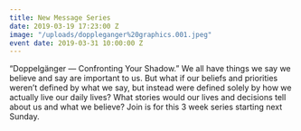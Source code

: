 ```yaml
---
title: New Message Series
date: 2019-03-19 17:23:00 Z
image: "/uploads/doppleganger%20graphics.001.jpeg"
event date: 2019-03-31 10:00:00 Z
---
```


“Doppelgänger — Confronting Your Shadow.” We all have things we say we believe and say are important to us. But what if our beliefs and priorities weren’t defined by what we say, but instead were defined solely by how we actually live our daily lives?  What stories would our lives and decisions tell about us and what we believe? Join is for this 3 week series starting next Sunday.